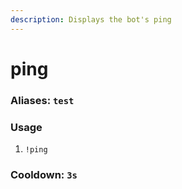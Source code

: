 ```yaml
---
description: Displays the bot's ping
---
```


# ping

### Aliases: `test`

### Usage
1. `!ping`

### Cooldown: `3s`